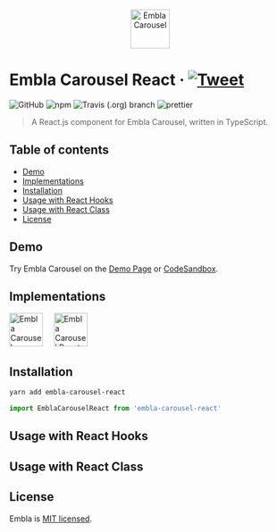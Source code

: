 <p align="center">
  <br>
  <a href="https://davidcetinkaya.github.io/embla-carousel/" target="_blank">
    <img width="70" src="https://rawgit.com/davidcetinkaya/embla-carousel/master/docs/assets/embla-logo.svg" alt="Embla Carousel">
  </a>
</p>

# Embla Carousel React &middot; [![Tweet](https://img.shields.io/twitter/url/http/shields.io.svg?style=social)](https://twitter.com/intent/tweet?text=Build%20amazing%20React%20carousels%20with%20Embla%20Carousel&url=https://davidcetinkaya.github.io/embla-carousel&via=david_cetinkaya&hashtags=frontend,javascript,webdeveloper,developers,reactjs)

![GitHub](https://img.shields.io/github/license/davidcetinkaya/embla-carousel-react.svg?color=blue) ![npm](https://img.shields.io/npm/v/embla-carousel-react.svg) ![Travis (.org) branch](https://img.shields.io/travis/davidcetinkaya/embla-carousel-react/master.svg) ![prettier](https://img.shields.io/badge/code_style-prettier-ff69b4.svg?style=flat)

> A React.js component for Embla Carousel, written in TypeScript.

## Table of contents

- [Demo](#demo)
- [Implementations](#implementations)
- [Installation](#installation)
- [Usage with React Hooks](#usagewithreacthooks)
- [Usage with React Class](#usagewithreactclass)
- [License](#license)

## Demo

Try Embla Carousel on the [Demo Page](https://davidcetinkaya.github.io/embla-carousel) or [CodeSandbox](https://codesandbox.io/s/embla-carousel-react-znjzv).

## Implementations

[<img src="https://rawgit.com/davidcetinkaya/embla-carousel/master/docs/assets/javascript-logo.svg" height="60" alt="Embla Carousel JavaScript" />](https://github.com/davidcetinkaya/embla-carousel) &nbsp; &nbsp; [<img src="https://rawgit.com/davidcetinkaya/embla-carousel/master/docs/assets/react-logo.svg" height="60" alt="Embla Carousel React" />](https://github.com/davidcetinkaya/embla-carousel-react)

## Installation

```bash
yarn add embla-carousel-react
```

```javascript
import EmblaCarouselReact from 'embla-carousel-react'
```

## Usage with React Hooks

## Usage with React Class

## License

Embla is [MIT licensed](./LICENSE).
